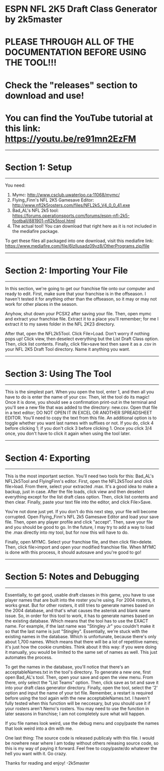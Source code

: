 # ESPN NFL 2K5 Draft Class Generator by 2k5master

# PLEASE THROUGH ALL OF THE DOCUMENTATION BEFORE USING THE TOOL!!!

# Check the "releases" section to download and use!

# You can find the YouTube tutorial at this link: https://youtu.be/re91mn2EzFM

-----------------------------------------------------------------------------------------------------------------------------------------------------------------------
# Section 1: Setup 
-----------------------------------------------------------------------------------------------------------------------------------------------------------------------
You need:
1) Mymc: http://www.csclub.uwaterloo.ca:11068/mymc/
2) Flying_Finn's NFL 2K5 Gamesave Editor: http://www.nfl2k5rosters.com/files/NFL2k5_V4_0_0_41.exe
3) Bad_AL's NFL 2k5 tool: https://forums.operationsports.com/forums/espn-nfl-2k5-football/881901-nfl2k5tool.html
4) The actual tool! You can download that right here as it is not included in the mediafire package.

To get these files all packaged into one download, visit this mediafire link: https://www.mediafire.com/file/6lzllusadz09vz8/OtherPrograms.zip/file

-----------------------------------------------------------------------------------------------------------------------------------------------------------------------
# Section 2: Importing Your File
-----------------------------------------------------------------------------------------------------------------------------------------------------------------------
In this section, we're going to get our franchise file onto our computer and ready to edit. First, make sure that your franchise is in the offseason. I haven't tested it for anything other than the offseason, so it may or may not work for other places in the season.

Anyhow, shut down your PCSX2 after saving your file. Then, open mymc and extract your franchise file. Extract it to a place you'll remember; for me I extract it to my saves folder in the NFL 2K23 directory. 

After that, open the NFL2k5Tool. Click File>Load. Don't worry if nothing pops up! Click view, then deselect everything but the List Draft Class option. Then, click list contents. Finally, click file>save text then save it as a .csv in your NFL 2K5 Draft Tool directory. Name it anything you want.

-----------------------------------------------------------------------------------------------------------------------------------------------------------------------
# Section 3: Using The Tool                                        
-----------------------------------------------------------------------------------------------------------------------------------------------------------------------
This is the simplest part. When you open the tool, enter 1, and then all you have to do is enter the name of your csv. Then, let the tool do its magic! Once it is done, you should see a confirmation print-out in the terminal and you'll see a new file that was added to the directory: new.csv. Open that file in a text editor; DO NOT OPEN IT IN EXCEL OR ANOTHER SPREADSHEET EDITOR. You'll need to copy the text from this file. An additional option is to toggle whether you want last names with suffixes or not. If you do, click 4 before clicking 1; if you don't click 3 before clicking 1. Once you click 3/4 once, you don't have to click it again when using the tool later.

-----------------------------------------------------------------------------------------------------------------------------------------------------------------------
# Section 4: Exporting
-----------------------------------------------------------------------------------------------------------------------------------------------------------------------
This is the most important section. You'll need two tools for this: Bad_AL's NFL2k5Tool and FlyingFinn's editor. First, open the NFL2k5Tool and click file>load. From there, select your extracted .max. It's a good idea to make a backup, just in case. After the file loads, click view and then deselect everything except for the list draft class option. Then, click list contents and then clear. Finally, paste your text file into the editor, and click File>Save.

You're not done just yet. If you don't do this next step, your file will become corrupted. Open Flying_Finn's NFL 2k5 Gamesave Editor and load your save file. Then, open any player profile and click "accept". Then, save your file and you should be good to go. In the future, I may try to add a way to load the .max directly into my tool, but for now this will have to do.

Finally, open MYMC. Select your franchise file, and then click file>delete. Then, click file>import and open your modified franchise file. When MYMC is done with this process, it should autosave and you're good to go!

-----------------------------------------------------------------------------------------------------------------------------------------------------------------------
# Section 5: Notes and Debugging
-----------------------------------------------------------------------------------------------------------------------------------------------------------------------
Essentially, to get good, usable draft classes in this game, you have to use player names that are built into the roster you're using. For 2004 rosters, it works great. But for other rosters, it still tries to generate names based on the 2004 database, and that's what causes the asterisk and blank name issue. So, in order for this tool to work, it has to generate names based on the existing database. Which means that the tool has to use the EXACT name. For example, if the last name was "Stingley Jr" you couldn't make it so that the last name is just "Stingley". Essentially, we're stuck with the existing names in the database. Which is unfortunate, because there's only about 1,700 names. Which means that there will be a lot of repetitive names; it's just how the cookie crumbles. Think about it this way: if you were doing it manually, you would be limited to the same set of names as well. This just automates the process.

To get the names in the database, you'll notice that there's an acceptableNames.txt in the tool's directory. To generate a new one, first open Bad_AL's tool. Then, open your save and open the view menu. From there, only select the "List Teams" option. Then, click save as txt and save it into your draft class generator directory. Finally, open the tool, select the '2' option and input the name of your txt file. Remember, a restart is required before using the tool again with the new acceptableNames.txt. I haven't fully tested when this function will be neccesary, but you should use it if your rosters aren't Nemo's rosters. You may need to use the function in later seasons in franchise; I am not completely sure what will happen.

If you file names look weird, use the debug menu and copy/paste the names that look weird into a dm with me.

One last thing: The source code is released publicaly with this file. I would be nowhere near where I am today without others releasing source code, so this is my way of paying it forward. Feel free to copy/paste/do whatever the hell you want with it. Go crazy.

Thanks for reading and enjoy! -2k5master
